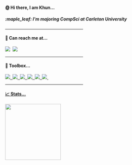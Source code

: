 #### :sun_with_face: Hi there, I am Khun...
<div align="left">
  <h5><i>:maple_leaf: I'm majoring CompSci at Carleton University </i></h5>
  <hr style="width:50%;text-align:left;margin-left:0">
</div>

  
#### :compass: Can reach me at...
  
<div align="left">
  <a href = "mailto:khunthurein10.tgi@gmail.com" target="_blank"><img src="https://img.shields.io/badge/-Gmail-D14836?style=for-the-badge&logo=gmail&logoColor=white"></a>&nbsp;
  <a href="https://www.linkedin.com/in/khunthurein77ca" target="_blank"><img src="https://img.shields.io/badge/linkedin-%230077B5.svg?style=for-the-badge&logo=linkedin&logoColor=white"></a>
  <hr style="width:50%;text-align:left;margin-left:0">
</div>

#### :toolbox: Toolbox...
  
<div align="left">
  <a href="https://www.learn-c.org/" target="_blank"><img src="https://img.shields.io/badge/c-%2300599C.svg?style=for-the-badge&logo=c&logoColor=white">&nbsp;
  <a href="https://www.python.org/" target="_blank"><img src="https://img.shields.io/badge/python-3670A0?style=for-the-badge&logo=python&logoColor=ffdd54">&nbsp;
  <a href="https://www.java.com/en/" target="_blank"><img src="https://img.shields.io/badge/java-%23ED8B00.svg?style=for-the-badge&logo=java&logoColor=white">&nbsp;
  <a href="https://www.javascript.com/" target="_blank"><img src="https://img.shields.io/badge/JavaScript-323330?style=for-the-badge&logo=javascript&logoColor=F7DF1E">&nbsp;
  <a href="https://html.com/" target="_blank"><img src="https://img.shields.io/badge/HTML5-E34F26?style=for-the-badge&logo=html5&logoColor=white">&nbsp;
  <a href="https://developer.mozilla.org/en-US/docs/Web/CSS#:~:text=Cascading%20Style%20Sheets%20(CSS)%20is,speech%2C%20or%20on%20other%20media." target="_blank"><img src="https://img.shields.io/badge/CSS3-1572B6?style=for-the-badge&logo=css3&logoColor=white">&nbsp;
  <hr style="width:50%;text-align:left;margin-left:0">
</div>

#### :chart_with_upwards_trend: Stats...

<div align="left">
  <a href="https://github.com/kelvinrein7">
  <img height="180em" src="https://github-readme-stats.vercel.app/api/top-langs/?username=KelvinRein7&layout=compact&bg_color=00000000"/>
</div>
  
